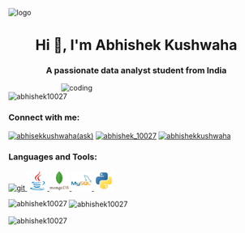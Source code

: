 ![logo]( https://user-images.githubusercontent.com/132592735/236272041-b63f947f-fd83-4a99-a0a8-aa939e7f8d6b.png)

<h1 align="center">Hi 👋, I'm Abhishek Kushwaha</h1>
<h3 align="center">A passionate data analyst student from India</h3>
 
<img align="right" alt="coding" width="400" src="https://user-images.githubusercontent.com/55389276/140866485-8fb1c876-9a8f-4d6a-98dc-08c4981eaf70.gif">

<p align="left"> <img src="https://komarev.com/ghpvc/?username=abhishek10027&label=Profile%20views&color=0e75b6&style=flat" alt="abhishek10027" /> </p>

<h3 align="left">Connect with me:</h3>
<p align="left">
<a href="https://fb.com/abhisekkushwaha(ask)" target="blank"><img align="center" src="https://raw.githubusercontent.com/rahuldkjain/github-profile-readme-generator/master/src/images/icons/Social/facebook.svg" alt="abhisekkushwaha(ask)" height="30" width="40" /></a>
<a href="https://instagram.com/abhishek_10027" target="blank"><img align="center" src="https://raw.githubusercontent.com/rahuldkjain/github-profile-readme-generator/master/src/images/icons/Social/instagram.svg" alt="abhishek_10027" height="30" width="40" /></a>
<a href="https://www.linkedin.com/in/abhishek10027" target="blank"><img align="center" src="https://i.ibb.co/61jGLb4/linked.png" alt="abhishekkushwaha" height="30" width="40" /></a>
</p>

<h3 align="left">Languages and Tools:</h3>
<p align="left"> <a href="https://git-scm.com/" target="_blank" rel="noreferrer"> <img src="https://www.vectorlogo.zone/logos/git-scm/git-scm-icon.svg" alt="git" width="40" height="40"/> </a> <a href="https://www.java.com" target="_blank" rel="noreferrer"> <img src="https://raw.githubusercontent.com/devicons/devicon/master/icons/java/java-original.svg" alt="java" width="40" height="40"/> </a> <a href="https://www.mongodb.com/" target="_blank" rel="noreferrer"> <img src="https://raw.githubusercontent.com/devicons/devicon/master/icons/mongodb/mongodb-original-wordmark.svg" alt="mongodb" width="40" height="40"/> </a> <a href="https://www.mysql.com/" target="_blank" rel="noreferrer"> <img src="https://raw.githubusercontent.com/devicons/devicon/master/icons/mysql/mysql-original-wordmark.svg" alt="mysql" width="40" height="40"/> </a> <a href="https://www.python.org" target="_blank" rel="noreferrer"> <img src="https://raw.githubusercontent.com/devicons/devicon/master/icons/python/python-original.svg" alt="python" width="40" height="40"/> </a> </p>

<p><img align="left" src="https://github-readme-stats.vercel.app/api/top-langs?username=abhishek10027&show_icons=true&locale=en&layout=compact" alt="abhishek10027" /></p>

<p>&nbsp;<img align="center" src="https://github-readme-stats.vercel.app/api?username=abhishek10027&show_icons=true&locale=en" alt="abhishek10027" /></p>

<p><img align="center" src="https://github-readme-streak-stats.herokuapp.com/?user=abhishek10027&" alt="abhishek10027" /></p>
